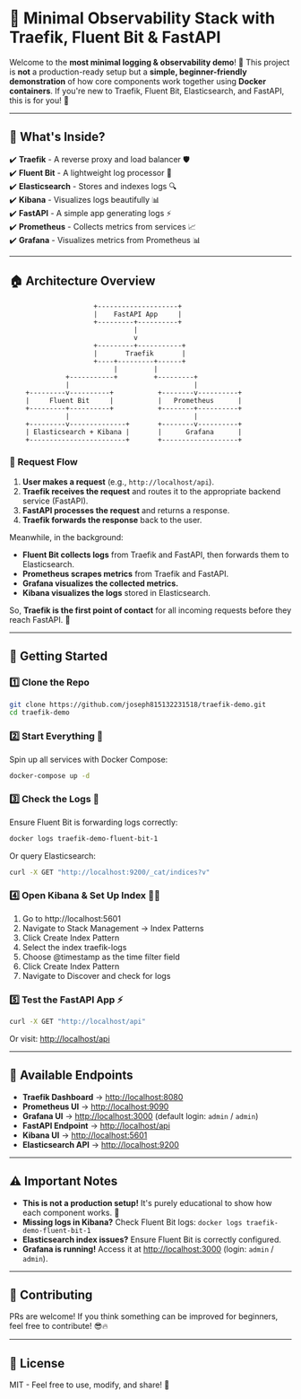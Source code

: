 # 🚀 Minimal Observability Stack with Traefik, Fluent Bit & FastAPI

Welcome to the **most minimal logging & observability demo**! 🎪 This project is **not** a production-ready setup but a **simple, beginner-friendly demonstration** of how core components work together using **Docker containers**. If you're new to Traefik, Fluent Bit, Elasticsearch, and FastAPI, this is for you! 🚀

---

## 🎯 What's Inside?

✔️ **Traefik** - A reverse proxy and load balancer 🛡️\
✔️ **Fluent Bit** - A lightweight log processor 💜\
✔️ **Elasticsearch** - Stores and indexes logs 🔍\
✔️ **Kibana** - Visualizes logs beautifully 📊\
✔️ **FastAPI** - A simple app generating logs ⚡\
✔️ **Prometheus** - Collects metrics from services 📈\
✔️ **Grafana** - Visualizes metrics from Prometheus 📊

---

## 🏠 Architecture Overview

```plaintext
                     +--------------------+
                     |    FastAPI App     |
                     +---------+----------+
                               |
                               v
                     +---------+-----------+
                     |       Traefik       |
                     +----+---------+------+
                          |         |
              +-----------+         +---------+
              |                               |
    +---------v----------+           +--------v----------+
    |     Fluent Bit     |           |   Prometheus      |
    +---------+----------+           +--------+----------+
              |                               |
    +---------v--------------+       +--------v----------+
    | Elasticsearch + Kibana |       |      Grafana      |
    +------------------------+       +-------------------+
```

### 🚀 Request Flow

1. **User makes a request** (e.g., `http://localhost/api`).
2. **Traefik receives the request** and routes it to the appropriate backend service (FastAPI).
3. **FastAPI processes the request** and returns a response.
4. **Traefik forwards the response** back to the user.

Meanwhile, in the background:
- **Fluent Bit collects logs** from Traefik and FastAPI, then forwards them to Elasticsearch.
- **Prometheus scrapes metrics** from Traefik and FastAPI.
- **Grafana visualizes the collected metrics.**
- **Kibana visualizes the logs** stored in Elasticsearch.

So, **Traefik is the first point of contact** for all incoming requests before they reach FastAPI. 🚀

---

## 🚀 Getting Started

### 1️⃣ Clone the Repo

```sh
git clone https://github.com/joseph815132231518/traefik-demo.git
cd traefik-demo
```

### 2️⃣ Start Everything 🚀

Spin up all services with Docker Compose:

```sh
docker-compose up -d
```

### 3️⃣ Check the Logs 🤨

Ensure Fluent Bit is forwarding logs correctly:

```sh
docker logs traefik-demo-fluent-bit-1
```

Or query Elasticsearch:

```sh
curl -X GET "http://localhost:9200/_cat/indices?v"
```

### 4️⃣ Open Kibana & Set Up Index 🎩✨

1. Go to http://localhost:5601
2. Navigate to Stack Management → Index Patterns
3. Click Create Index Pattern
4. Select the index traefik-logs
5. Choose @timestamp as the time filter field
6. Click Create Index Pattern
7. Navigate to Discover and check for logs

### 5️⃣ Test the FastAPI App ⚡

```sh
curl -X GET "http://localhost/api"
```

Or visit: [http://localhost/api](http://localhost/api)

---

## 📌 Available Endpoints

- **Traefik Dashboard** → [http://localhost:8080](http://localhost:8080)
- **Prometheus UI** → [http://localhost:9090](http://localhost:9090)
- **Grafana UI** → [http://localhost:3000](http://localhost:3000) (default login: `admin` / `admin`)
- **FastAPI Endpoint** → [http://localhost/api](http://localhost/api)
- **Kibana UI** → [http://localhost:5601](http://localhost:5601)
- **Elasticsearch API** → [http://localhost:9200](http://localhost:9200)

---

## ⚠️ Important Notes

- **This is not a production setup!** It's purely educational to show how each component works. 🧪
- **Missing logs in Kibana?** Check Fluent Bit logs: `docker logs traefik-demo-fluent-bit-1`
- **Elasticsearch index issues?** Ensure Fluent Bit is correctly configured.
- **Grafana is running!** Access it at [http://localhost:3000](http://localhost:3000) (login: `admin` / `admin`).

---

## 🎉 Contributing

PRs are welcome! If you think something can be improved for beginners, feel free to contribute! 😎🔥

---

## 🐜 License

MIT - Feel free to use, modify, and share! 🚀
